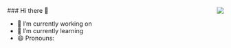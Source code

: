 <img align="right" src="https://github-readme-stats.vercel.app/api?username=Kyriezhao11&show_icons=true&icon_color=CE1D2D&text_color=718096&bg_color=00000000&hide_title=true&hide_border=true" />
### Hi there 👋

- 🔭 I’m currently working on
- 🌱 I’m currently learning
- 😄 Pronouns:
  
<!--
**Kyriezhao11/Kyriezhao11** is a ✨ _special_ ✨ repository because its `README.md` (this file) appears on your GitHub profile.

Here are some ideas to get you started:

- 🔭 I’m currently working on ...
- 🌱 I’m currently learning ...
- 👯 I’m looking to collaborate on ...
- 🤔 I’m looking for help with ...
- 💬 Ask me about ...
- 📫 How to reach me: ...
- 😄 Pronouns: ...
- ⚡ Fun fact: ...
-->
